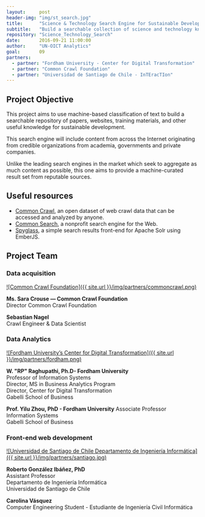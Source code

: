 ```yaml
---
layout:     post
header-img: "img/st_search.jpg"
title:      "Science & Technology Search Engine for Sustainable Development"
subtitle:   "Build a searchable collection of science and technology knowledge useful to implement the SDGs."
repository: "Science_Technology_Search"
date:       2016-09-21 11:00:00
author:     "UN-OICT Analytics"
goal:		09
partners:   
  - partner: "Fordham University - Center for Digital Transformation"
  - partner: "Common Crawl Foundation"
  - partner: "Universidad de Santiago de Chile - InTEracTIon"
---
```

Project Objective
------------
This project aims to use machine-based classification of text to build a searchable repository of papers, websites, training materials, and other useful knowledge for sustainable development.

This search engine will include content from across the Internet originating from credible organizations from academia, governments and private companies.

Unlike the leading search engines in the market which seek to aggregate as much content as possible, this one aims to provide a machine-curated result set from reputable sources.


Useful resources
------------

- [Common Crawl](http://commoncrawl.org/), an open dataset of web crawl data that can be accessed and analyzed by anyone.
- [Common Search](https://about.commonsearch.org/), a nonprofit search engine for the Web.
- [Spyglass](https://github.com/o19s/spyglass), a simple search results front-end for Apache Solr using EmberJS.

Project Team
------------

### Data acquisition
[![Common Crawl Foundation]({{ site.url }}/img/partners/commoncrawl.png)](http://commoncrawl.org/)

**Ms. Sara Crouse — Common Crawl Foundation**  
Director Common Crawl Foundation


**Sebastian Nagel**  
Crawl Engineer & Data Scientist


### Data Analytics
[![Fordham University’s Center for Digital Transformation]({{ site.url }}/img/partners/fordham.png)](http://fordhamcdt.org)

**W. "RP" Raghupathi, Ph.D- Fordham University**  
Professor of Information Systems  
Director, MS in Business Analytics Program  
Director, Center for Digital Transformation  
Gabelli School of Business

**Prof. Yilu Zhou, PhD - Fordham University**
Associate Professor  
Information Systems  
Gabelli School of Business  

### Front-end web development
[![Universidad de Santiago de Chile Departamento de Ingeniería Informática]({{ site.url }}/img/partners/santiago.jpg)](http://interaction.informatica.usach.cl/)

**Roberto González Ibáñez, PhD**  
Assistant Professor  
Departamento de Ingeniería Informática  
Universidad de Santiago de Chile  


**Carolina Vásquez**  
Computer Engineering Student - Estudiante de Ingeniería Civil Informática
